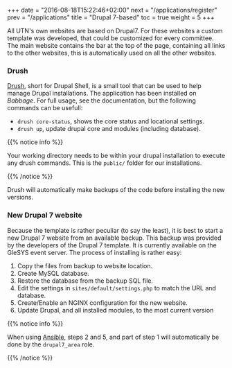+++
date = "2016-08-18T15:22:46+02:00"
next = "/applications/register"
prev = "/applications"
title = "Drupal 7-based"
toc = true
weight = 5
+++

All UTN's own websites are based on Drupal7. For these websites a custom
template was developed, that could be customized for every committee. The main
website contains the bar at the top of the page, containing all links to the
other websites, this is automatically used on all the other websites.

### Drush

[Drush](https://github.com/drush-ops/drush), short for Drupal Shell, is a small
tool that can be used to help manage Drupal installations. The application has
been installed on *Babbage*. For full usage, see the documentation, but the
following commands can be usefull:

- `drush core-status`, shows the core status and locational settings.
- `drush up`, update drupal core and modules (including database).

{{% notice info %}}

Your working directory needs to be within your drupal installation to execute
any drush commands. This is the `public/` folder for our installations.

{{% /notice %}}


Drush will automatically make backups of the code before installing the new
versions.

### New Drupal 7 website

Because the template is rather peculiar (to say the least), it is best to start
a new Drupal 7 website from an available backup. This backup was provided by the
developers of the Drupal 7 template. It is currently available on the GleSYS
event server. The process of installing is rather easy:

1. Copy the files from backup to website location.
2. Create MySQL database.
3. Restore the database from the backup SQL file.
4. Edit the settings in `sites/default/settings.php` to match the URL and
database.
5. Create/Enable an NGINX configuration for the new website.
6. Update Drupal, and all installed modules, to the most current version

{{% notice info %}}

When using [Ansible](/5development_tools/ansible), steps 2 and 5, and part of
step 1 will automatically be done by the `drupal7_area` role.

{{% /notice %}}

